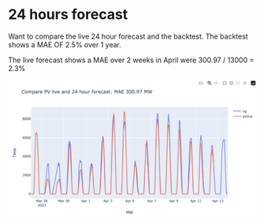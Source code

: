 # 24 hours forecast

Want to compare the live 24 hour forecast and the backtest. The backtest shows a MAE OF 2.5% over 1 year.

The live forecast shows a MAE over 2 weeks in April were 300.97 / 13000 = 2.3%

![forecast_24hour.png](forecast_24hour.png)
